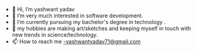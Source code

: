- 👋 Hi, I’m yashwant yadav
- 👀 I’m very much interested  in software development.
- 🌱 I’m currently pursuing my bachelor's degree in technology .
- 💞️ my hobbies are making art/sketches and keeping myself in touch with new trends in science/technology.
- 📫 How to reach me -yashwantyadav71@gmail.com

<!---
thanks for reading!
--->
